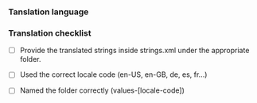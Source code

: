 ### Tanslation language

<!--- add your translation locale here -->

### Translation checklist

<!--- 
Translations are done by translating the base string resources (English) under:

/app/src/main/res/values/strings.xml

You can translate most conveniently using Android Studio's XML editor, but your preferred XML text editor works too. Explore this guide from Helpshift for Android to learn more about translation strings (https://developers.helpshift.com/android/i18n/)
 -->

- [ ] Provide the translated strings inside strings.xml under the appropriate folder.
- [ ] Used the correct locale code (en-US, en-GB, de, es, fr...)
- [ ] Named the folder correctly (values-[locale-code])

